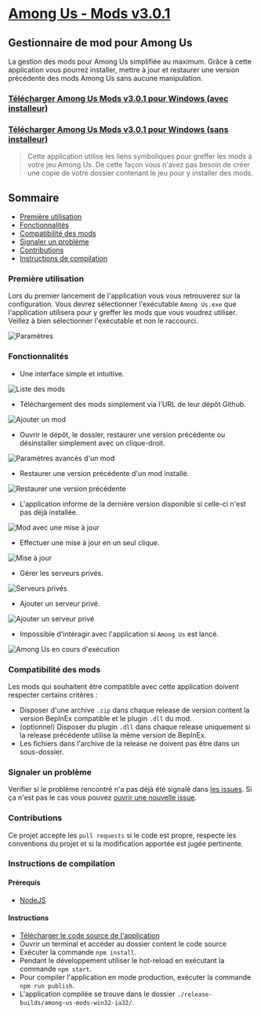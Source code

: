 # [Among Us - Mods v3.0.1](https://github.com/clicpanel/among-us-mods)
## Gestionnaire de mod pour Among Us
La gestion des mods pour Among Us simplifiée au maximum. Grâce à cette application vous pourrez installer, mettre à jour et restaurer une version précédente des mods Among Us sans aucune manipulation.

### [Télécharger Among Us Mods v3.0.1 pour Windows (avec installeur)](https://github.com/clicpanel/among-us-mods/releases/download/v3.0.1/Among.Us.-.Mods.installer.exe)
### [Télécharger Among Us Mods v3.0.1 pour Windows (sans installeur)](https://github.com/clicpanel/among-us-mods/releases/download/v3.0.1/Among.Us.-.Mods.portable.zip)

> Cette application utilise les liens symboliques pour greffer les mods à votre jeu Among Us. De cette façon vous n'avez pas besoin de créer une copie de votre dossier contenant le jeu pour y installer des mods.

## Sommaire
- [Première utilisation](#première-utilisation)
- [Fonctionnalités](#fonctionnalités)
- [Compatibilité des mods](#compatibilité-des-mods)
- [Signaler un problème](#signaler-un-problème)
- [Contributions](#contributions)
- [Instructions de compilation](#instructions-de-compilation)

### Première utilisation
Lors du premier lancement de l'application vous vous retrouverez sur la configuration. 
Vous devrez sélectionner l'exécutable `Among Us.exe` que l'application utilisera pour y greffer les mods que vous voudrez utiliser. Veillez à bien sélectionner l'exécutable et non le raccourci.

![Paramètres](./documentation/settings.png)

### Fonctionnalités
- Une interface simple et intuitive.
  
![Liste des mods](./documentation/mods-list.png)
- Téléchargement des mods simplement via l'URL de leur dépôt Github.
  
![Ajouter un mod](./documentation/add-mod.png)
- Ouvrir le dépôt, le dossier, restaurer une version précédente ou désinstaller simplement avec un clique-droit.

![Paramètres avancés d'un mod](./documentation/mods-list-context-menu.png)
- Restaurer une version précédente d'un mod installé.

![Restaurer une version précédente](./documentation/restore-previous-version.png)
- L'application informe de la dernière version disponible si celle-ci n'est pas déjà installée.

![Mod avec une mise à jour](./documentation/mod-with-new-version.png)
- Effectuer une mise à jour en un seul clique.

![Mise à jour](./documentation/update-mod.png)
- Gérer les serveurs privés.

![Serveurs privés](./documentation/private-servers.png)
- Ajouter un serveur privé.

![Ajouter un serveur privé](./documentation/add-private-server.png)
- Impossible d'intéragir avec l'application si `Among Us` est lancé.

![Among Us en cours d'exécution](./documentation/among-us-running.png)

### Compatibilité des mods
Les mods qui souhaitent être compatible avec cette application doivent respecter certains critères :
- Disposer d'une archive `.zip` dans chaque release de version content la version BepInEx compatible et le plugin `.dll` du mod.
- (optionnel) Disposer du plugin `.dll` dans chaque release uniquement si la release précédente utilise la même version de BepInEx.
- Les fichiers dans l'archive de la release ne doivent pas être dans un sous-dossier.
  
### Signaler un problème
Verifier si le problème rencontré n'a pas déjà été signalé dans [les issues](https://github.com/clicpanel/among-us-mods/issues). Si ça n'est pas le cas vous pouvez [ouvrir une nouvelle issue](https://github.com/clicpanel/among-us-mods/issues/new).

### Contributions
Ce projet accepte les `pull requests` si le code est propre, respecte les conventions du projet et si la modification apportée est jugée pertinente.

### Instructions de compilation
#### Prérequis
- [NodeJS](https://nodejs.org/fr/download/)
#### Instructions
- [Télécharger le code source de l'application](https://github.com/clicpanel/among-us-mods/archive/refs/heads/master.zip)
- Ouvrir un terminal et accéder au dossier content le code source
- Exécuter la commande `npm install`.
- Pendant le développement utiliser le hot-reload en exécutant la commande `npm start`.
- Pour compiler l'application en mode production, exécuter la commande `npm run publish`.
- L'application compilée se trouve dans le dossier `./release-builds/among-us-mods-win32-ia32/`.